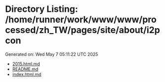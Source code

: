 # Directory Listing: /home/runner/work/www/www/processed/zh_TW/pages/site/about/i2pcon
Generated on: Wed May  7 05:11:22 UTC 2025

- [2015.html.md](2015.html.md)
- [README.md](README.md)
- [index.html.md](index.html.md)
